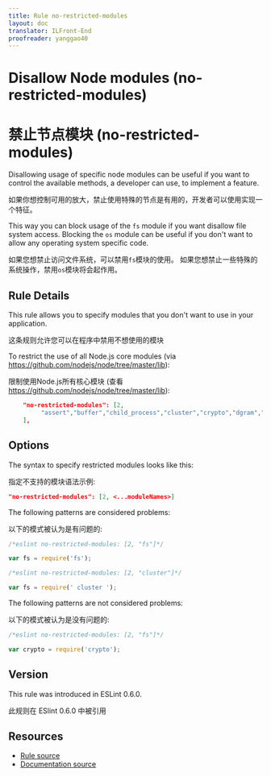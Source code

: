 ```yaml
---
title: Rule no-restricted-modules
layout: doc
translator: ILFront-End
proofreader: yanggao40
---
```

<!-- Note: No pull requests accepted for this file. See README.md in the root directory for details. -->

# Disallow Node modules (no-restricted-modules)

# 禁止节点模块 (no-restricted-modules)

Disallowing usage of specific node modules can be useful if you want to control the available methods, a developer can
use, to implement a feature.

如果你想控制可用的放大，禁止使用特殊的节点是有用的，开发者可以使用实现一个特征。

This way you can block usage of the `fs` module if you want disallow file system access.
Blocking the `os` module can be useful if you don't want to allow any operating system specific code.

如果您想禁止访问文件系统，可以禁用`fs`模块的使用。
如果您想禁止一些特殊的系统操作，禁用`os`模块将会起作用。

## Rule Details

This rule allows you to specify modules that you don't want to use in your application.

这条规则允许您可以在程序中禁用不想使用的模块

To restrict the use of all Node.js core modules (via https://github.com/nodejs/node/tree/master/lib):

限制使用Node.js所有核心模块 (查看 https://github.com/nodejs/node/tree/master/lib):

```json
    "no-restricted-modules": [2,
         "assert","buffer","child_process","cluster","crypto","dgram","dns","domain","events","freelist","fs","http","https","module","net","os","path","punycode","querystring","readline","repl","smalloc","stream","string_decoder","sys","timers","tls","tracing","tty","url","util","vm","zlib"
    ],
```

## Options

The syntax to specify restricted modules looks like this:

指定不支持的模块语法示例:

```json
"no-restricted-modules": [2, <...moduleNames>]
```

The following patterns are considered problems:

以下的模式被认为是有问题的:

```js
/*eslint no-restricted-modules: [2, "fs"]*/

var fs = require('fs');
```

```js
/*eslint no-restricted-modules: [2, "cluster"]*/

var fs = require(' cluster ');
```

The following patterns are not considered problems:

以下的模式被认为是没有问题的:

```js
/*eslint no-restricted-modules: [2, "fs"]*/

var crypto = require('crypto');
```

## Version

This rule was introduced in ESLint 0.6.0.

此规则在 ESlint 0.6.0 中被引用

## Resources

* [Rule source](https://github.com/eslint/eslint/tree/master/lib/rules/no-restricted-modules.js)
* [Documentation source](https://github.com/eslint/eslint/tree/master/docs/rules/no-restricted-modules.md)
